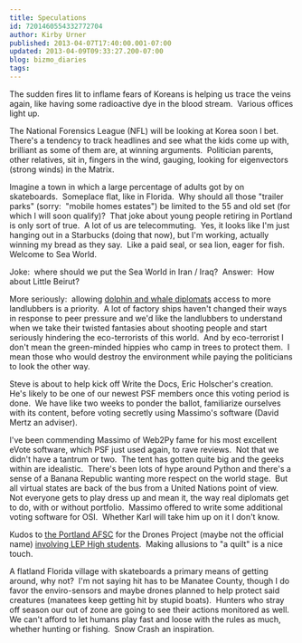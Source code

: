 ```yaml
---
title: Speculations
id: 7201460554332772704
author: Kirby Urner
published: 2013-04-07T17:40:00.001-07:00
updated: 2013-04-09T09:33:27.200-07:00
blog: bizmo_diaries
tags: 
---
```


The sudden fires lit to inflame fears of Koreans is helping us trace the veins again, like having some radioactive dye in the blood stream.  Various offices light up.

The National Forensics League (NFL) will be looking at Korea soon I bet.  There's a tendency to track headlines and see what the kids come up with, brilliant as some of them are, at winning arguments.  Politician parents, other relatives, sit in, fingers in the wind, gauging, looking for eigenvectors (strong winds) in the Matrix.

Imagine a town in which a large percentage of adults got by on skateboards.  Someplace flat, like in Florida.  Why should all those "trailer parks" (sorry:  "mobile homes estates") be limited to the 55 and old set (for which I will soon qualify)?  That joke about young people retiring in Portland is only sort of true.  A lot of us are telecommuting.  Yes, it looks like I'm just hanging out in a Starbucks (doing that now), but I'm working, actually winning my bread as they say.  Like a paid seal, or sea lion, eager for fish.  Welcome to Sea World.

Joke:  where should we put the Sea World in Iran / Iraq?  Answer:  How about Little Beirut?

More seriously:  allowing [dolphin and whale diplomats](http://mybizmo.blogspot.com/2006/01/recruiting-new-wanderer.html) access to more landlubbers is a priority.  A lot of factory ships haven't changed their ways in response to peer pressure and we'd like the landlubbers to understand when we take their twisted fantasies about shooting people and start seriously hindering the eco-terrorists of this world.  And by eco-terrorist I don't mean the green-minded hippies who camp in trees to protect them.  I mean those who would destroy the environment while paying the politicians to look the other way.

Steve is about to help kick off Write the Docs, Eric Holscher's creation.  He's likely to be one of our newest PSF members once this voting period is done.  We have like two weeks to ponder the ballot, familiarize ourselves with its content, before voting secretly using Massimo's software (David Mertz an adviser).

I've been commending Massimo of Web2Py fame for his most excellent eVote software, which PSF just used again, to rave reviews.  Not that we didn't have a tantrum or two.  The tent has gotten quite big and the geeks within are idealistic.  There's been lots of hype around Python and there's a sense of a Banana Republic wanting more respect on the world stage.  But all virtual states are back of the bus from a United Nations point of view.  Not everyone gets to play dress up and mean it, the way real diplomats get to do, with or without portfolio.  Massimo offered to write some additional voting software for OSI.  Whether Karl will take him up on it I don't know.

Kudos to [the Portland AFSC](http://www.flickr.com/photos/afscportland/) for the Drones Project (maybe not the official name) [involving LEP High students](http://controlroom.blogspot.com/2009/03/pps-to-kill-lep-high.html).  Making allusions to "a quilt" is a nice touch.

A flatland Florida village with skateboards a primary means of getting around, why not?  I'm not saying hit has to be Manatee County, though I do favor the enviro-sensors and maybe drones planned to help protect said creatures (manatees keep getting hit by stupid boats).  Hunters who stray off season our out of zone are going to see their actions monitored as well.  We can't afford to let humans play fast and loose with the rules as much, whether hunting or fishing.  Snow Crash an inspiration.